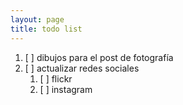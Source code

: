 ```yaml
---
layout: page
title: todo list
---
```


1. [ ] dibujos para el post de fotografía
1. [ ] actualizar redes sociales
    1. [ ] flickr
    2. [ ] instagram